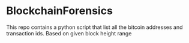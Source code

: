 # BlockchainForensics
This repo contains a python script that list all the bitcoin addresses and transaction ids. Based on given block height range

